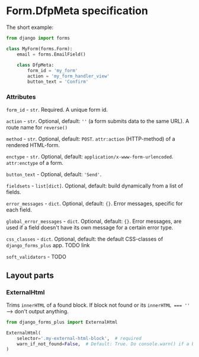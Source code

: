 # Form.DfpMeta specification

The short example:
```python
from django import forms

class MyForm(forms.Form):
    email = forms.EmailField()
    
    class DfpMeta:
        form_id = 'my_form'
        action = 'my_form_handler_view'  
        button_text = 'Confirm'
```

### Attributes

`form_id` - `str`. Required. A unique form id.

`action` - `str`. Optional, default: `''` (a form submits data to the same URL).
                    A route name for `reverse()`

`method` - `str`. Optional, default: `POST`. `attr:action` (HTTP-method) of a rendered HTML-form.

`enctype` - `str`. Optional, default: `application/x-www-form-urlencoded`. `attr:enctype` of a form.

`button_text` - Optional, default: `'Send'`.

`fieldsets` - `list[dict]`. Optional, default: build dynamically from a list of fields.

`error_messages` - `dict`. Optional, default: `{}`. Error messages, specific for each field.

`global_error_messages` - `dict`. Optional, default: `{}`.
Error messages, are used if a field doesn't have its own message for a certain error type.

`css_classes` - `dict`. Optional, default: the default CSS-classes of `django_forms_plus` app. TODO link

`soft_validators` - TODO

## Layout parts

### ExternalHtml
Trims `innerHTML` of a found block.
If block not found or its `innerHTML === ''`  --> don't output anything.

```python
from django_forms_plus import ExternalHtml

ExternalHtml(
    selector='.my-external-html-block',  # required
    warn_if_not_found=False,  # Default: True. Do console.warn() if a block not found
)
```
